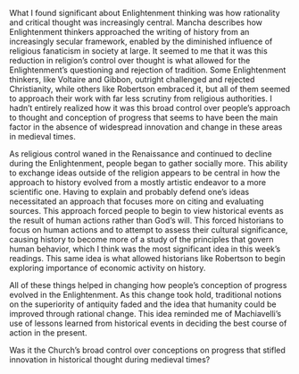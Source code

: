 What I found significant about Enlightenment thinking was how rationality and critical thought was increasingly central. Mancha describes how Enlightenment thinkers approached the writing of history from an increasingly secular framework, enabled by the diminished influence of religious fanaticism in society at large. It seemed to me that it was this reduction in religion’s control over thought is what allowed for the Enlightenment’s questioning and rejection of tradition. Some Enlightenment thinkers, like Voltaire and Gibbon, outright challenged and rejected Christianity, while others like Robertson embraced it, but all of them seemed to approach their work with far less scrutiny from religious authorities. I hadn’t entirely realized how it was this broad control over people’s approach to thought and conception of progress that seems to have been the main factor in the absence of widespread innovation and change in these areas in medieval times. 

As religious control waned in the Renaissance and continued to decline during the Enlightenment, people began to gather socially more. This ability to exchange ideas outside of the religion appears to be central in how the approach to history evolved from a mostly artistic endeavor to a more scientific one. Having to explain and probably defend one’s ideas necessitated an approach that focuses more on citing and evaluating sources. This approach forced people to begin to view historical events as the result of human actions rather than God’s will. This forced historians to focus on human actions and to attempt to assess their cultural significance, causing history to become more of a study of the principles that govern human behavior, which I think was the most significant idea in this week’s readings. This same idea is what allowed historians like Robertson to begin exploring importance of economic activity on history. 

All of these things helped in changing how people’s conception of progress evolved in the Enlightenment. As this change took hold, traditional notions on the superiority of antiquity faded and the idea that humanity could be improved through rational change. This idea reminded me of Machiavelli’s use of lessons learned from historical events in deciding the best course of action in the present. 

Was it the Church’s broad control over conceptions on progress that stifled innovation in historical thought during medieval times?
